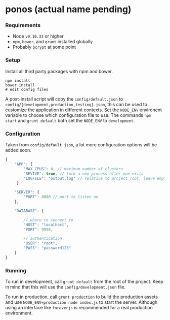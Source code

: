 ponos (actual name pending)
===========

### Requirements

* Node `v0.10.33` or higher
* `npm`, `bower`, and `grunt` installed globally
* Probably `bcrypt` at some point

### Setup

Install all third party packages with npm and bower.

```
npm install
bower install
# edit config files
```

A post-install script will copy the `config/default.json` to `config/{development,production,testing}.json`, this can be used to customize the application in different contexts. Set the `NODE_ENV` environent variable to choose which configuration file to use. The commands `npm start` and `grunt default` both set the `NODE_ENV` to `development`.

### Configuration

Taken from `config/default.json`, a lot more configuration options will be added soon.

```javascript
{
    "APP": {
        "MAX_CPUS": 4, // maximum number of clusters
        "REVIVE": true, // fork a new process after one exits
        "LOGFILE": "output.log" // relative to project root, leave empty for no file logging
     },

    "SERVER": {
        "PORT": 8080 // port to listen on
    },

    "DATABASE": {

        // where to connect to
        "HOST": "localhost",
        "PORT": 9999,

        // authentication
        "USER": "root",
        "PASS": "password123"
    }
}
```

### Running

To run in development, call `grunt default` from the root of the project. Keep in mind that this will use the `config/development.json` file.

To run in production, call `grunt production` to build the production assets and use `NODE_ENV=production node index.js` to start the server. Although using an interface like `foreverjs` is recommended for a real production environment.

